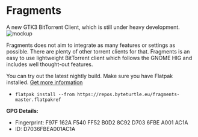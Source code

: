 # Fragments
A new GTK3 BitTorrent Client, which is still under heavy development. 
![mockup](https://i.imgur.com/haoiesX.png)

Fragments does not aim to integrate as many features or settings as possible. There are plenty of other torrent clients for that. Fragments is an easy to use lightweight BitTorrent client which follows the GNOME HIG and includes well thought-out features.

You can try out the latest nightly build.
 Make sure you have Flatpak installed. [Get more information](http://flatpak.org/getting.html)

* ``flatpak install --from https://repos.byteturtle.eu/fragments-master.flatpakref``

**GPG Details:**
* Fingerprint:  F97F 162A F540 FF52 B0D2 8C92 D703 6FBE A001 AC1A
* ID: D7036FBEA001AC1A